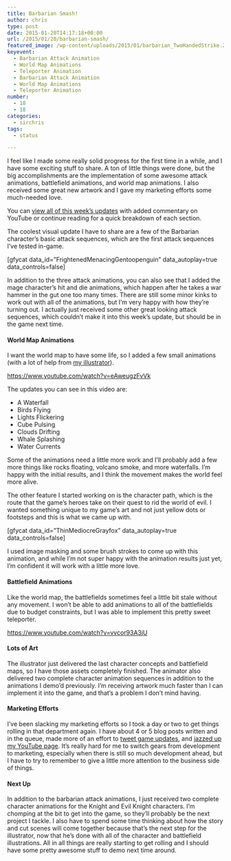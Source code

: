 ```yaml
---
title: Barbarian Smash!
author: chris
type: post
date: 2015-01-20T14:17:18+00:00
url: /2015/01/20/barbarian-smash/
featured_image: /wp-content/uploads/2015/01/barbarian_TwoHandedStrike.28-3.png
keyevent:
  - Barbarian Attack Animation
  - World Map Animations
  - Teleporter Animation
  - Barbarian Attack Animation
  - World Map Animations
  - Teleporter Animation
number:
  - 18
  - 18
categories:
  - sirchris
tags:
  - status

---
```

I feel like I made some really solid progress for the first time in a while, and I have some exciting stuff to share. A ton of little things were done, but the big accomplishments are the implementation of some awesome attack animations, battlefield animations, and world map animations. I also received some great new artwork and I gave my marketing efforts some much-needed love.

You can [view all of this week&#8217;s updates][1] with added commentary on YouTube or continue reading for a quick breakdown of each section.

<!--more-->


  
The coolest visual update I have to share are a few of the Barbarian character’s basic attack sequences, which are the first attack sequences I’ve tested in-game.

<div class="inlineimg">
  [gfycat data_id=&#8221;FrightenedMenacingGentoopenguin&#8221; data_autoplay=true data_controls=false]
</div>

In addition to the three attack animations, you can also see that I added the mage character’s hit and die animations, which happen after he takes a war hammer in the gut one too many times. There are still some minor kinks to work out with all of the animations, but I’m very happy with how they&#8217;re turning out. I actually just received some other great looking attack sequences, which couldn&#8217;t make it into this week&#8217;s update, but should be in the game next time.

#### World Map Animations

I want the world map to have some life, so I added a few small animations (with a lot of help from [my illustrator][2]).

https://www.youtube.com/watch?v=eAweugzFvVk

The updates you can see in this video are:

  * A Waterfall
  * Birds Flying
  * Lights Flickering
  * Cube Pulsing
  * Clouds Drifting
  * Whale Splashing
  * Water Currents

Some of the animations need a little more work and I’ll probably add a few more things like rocks floating, volcano smoke, and more waterfalls. I&#8217;m happy with the initial results, and I think the movement makes the world feel more alive.

The other feature I started working on is the character path, which is the route that the game’s heroes take on their quest to rid the world of evil. I wanted something unique to my game’s art and not just yellow dots or footsteps and this is what we came up with.

<div class="inlineimg">
  [gfycat data_id=&#8221;ThinMediocreGrayfox&#8221; data_autoplay=true data_controls=false]
</div>

I used image masking and some brush strokes to come up with this animation, and while I&#8217;m not super happy with the animation results just yet, I&#8217;m confident it will work with a little more love.

#### Battlefield Animations

Like the world map, the battlefields sometimes feel a little bit stale without any movement. I won&#8217;t be able to add animations to all of the battlefields due to budget constraints, but I was able to implement this pretty sweet teleporter.

https://www.youtube.com/watch?v=vvcor93A3jU

#### Lots of Art

The illustrator just delivered the last character concepts and battlefield maps, so I have those assets completely finished. The animator also delivered two complete character animation sequences in addition to the animations I demo’d previously. I’m receiving artwork much faster than I can implement it into the game, and that&#8217;s a problem I don&#8217;t mind having.

#### Marketing Efforts

I’ve been slacking my marketing efforts so I took a day or two to get things rolling in that department again. I have about 4 or 5 blog posts written and in the queue, made more of an effort to [tweet game updates][3], and [jazzed up my YouTube page][4]. It’s really hard for me to switch gears from development to marketing, especially when there is still so much development ahead, but I have to try to remember to give a little more attention to the business side of things.

#### Next Up

In addition to the barbarian attack animations, I just received two complete character animations for the Knight and Evil Knight characters. I’m chomping at the bit to get into the game, so they&#8217;ll probably be the next project I tackle. I also have to spend some time thinking about how the story and cut scenes will come together because that&#8217;s the next step for the illustrator, now that he&#8217;s done with all of the character and battlefield illustrations. All in all things are really starting to get rolling and I should have some pretty awesome stuff to demo next time around.

 [1]: https://www.youtube.com/watch?v=y6cgpwZo6Ck&list=UU9mKr14Czu1VWN6jYAGeqHA
 [2]: http://appylon.weebly.com
 [3]: https://twitter.com/codepaladin
 [4]: https://www.youtube.com/channel/UC9mKr14Czu1VWN6jYAGeqHA